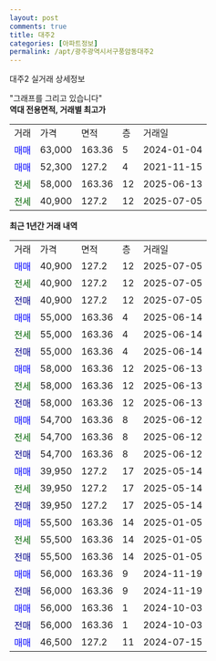```yaml
---
layout: post
comments: true
title: 대주2
categories: [아파트정보]
permalink: /apt/광주광역시서구풍암동대주2
---
```


대주2 실거래 상세정보

<script type="text/javascript">
  google.charts.load('current', {'packages':['line', 'corechart']});
  google.charts.setOnLoadCallback(drawChart);

  function drawChart() {
    var data = new google.visualization.DataTable();
    data.addColumn('date', '거래일');
    data.addColumn('number', "매매");
    data.addColumn('number', "전세");
    data.addColumn('number', "전매");

    data.addRows([[new Date(Date.parse("2025-07-05")), 40900, null, null], [new Date(Date.parse("2025-07-05")), null, 40900, null], [new Date(Date.parse("2025-07-05")), null, null, 40900], [new Date(Date.parse("2025-06-14")), 55000, null, null], [new Date(Date.parse("2025-06-14")), null, 55000, null], [new Date(Date.parse("2025-06-14")), null, null, 55000], [new Date(Date.parse("2025-06-13")), 58000, null, null], [new Date(Date.parse("2025-06-13")), null, 58000, null], [new Date(Date.parse("2025-06-13")), null, null, 58000], [new Date(Date.parse("2025-06-12")), 54700, null, null], [new Date(Date.parse("2025-06-12")), null, 54700, null], [new Date(Date.parse("2025-06-12")), null, null, 54700], [new Date(Date.parse("2025-05-14")), 39950, null, null], [new Date(Date.parse("2025-05-14")), null, 39950, null], [new Date(Date.parse("2025-05-14")), null, null, 39950], [new Date(Date.parse("2025-01-05")), 55500, null, null], [new Date(Date.parse("2025-01-05")), null, 55500, null], [new Date(Date.parse("2025-01-05")), null, null, 55500], [new Date(Date.parse("2024-11-19")), 56000, null, null], [new Date(Date.parse("2024-11-19")), null, null, 56000], [new Date(Date.parse("2024-10-03")), 56000, null, null], [new Date(Date.parse("2024-10-03")), null, null, 56000], [new Date(Date.parse("2024-07-15")), 46500, null, null]]);

    var options = {
      hAxis: {
        format: 'yyyy/MM/dd'
      },    
      lineWidth: 0,
      pointsVisible: true,    
      title: '최근 1년간 유형별 실거래가 분포',
      legend: { position: 'bottom' }
    };

    var formatter = new google.visualization.NumberFormat({pattern:'###,###'} );
    formatter.format(data, 1);
    formatter.format(data, 2);
    
    setTimeout(function() {
        var chart = new google.visualization.LineChart(document.getElementById('columnchart_material'));
        chart.draw(data, (options));
        document.getElementById('loading').style.display = 'none';
    }, 200);
  }
</script>


<div id="loading" style="z-index:20; display: block; margin-left: 0px">"그래프를 그리고 있습니다"</div>
<div id="columnchart_material" style="width: 95%; margin-left: 0px; display: block"></div>
<!-- contents start -->
<b>역대 전용면적, 거래별 최고가</b>
<table class="sortable">
    <tr>
      <td>거래</td>
      <td>가격</td>
      <td>면적</td>
      <td>층</td>
      <td>거래일</td>
    </tr>
        <tr>
          <td><a style="color: blue">매매</a></td>
          <td>63,000</td>
          <td>163.36</td>
          <td>5</td>
          <td>2024-01-04</td>
        </tr>            <tr>
          <td><a style="color: blue">매매</a></td>
          <td>52,300</td>
          <td>127.2</td>
          <td>4</td>
          <td>2021-11-15</td>
        </tr>        
        <tr>
              <td><a style="color: darkgreen">전세</a></td>
              <td>58,000</td>
              <td>163.36</td>
              <td>12</td>
              <td>2025-06-13</td>
            </tr>            <tr>
              <td><a style="color: darkgreen">전세</a></td>
              <td>40,900</td>
              <td>127.2</td>
              <td>12</td>
              <td>2025-07-05</td>
            </tr>        
    
</table>

<b>최근 1년간 거래 내역</b>

<table class="sortable">
    <tr>
      <td>거래</td>
      <td>가격</td>
      <td>면적</td>
      <td>층</td>
      <td>거래일</td>
    </tr>
    <tr>
      <td><a style="color: blue">매매</a></td>
      <td>40,900</td>
      <td>127.2</td>
      <td>12</td>
      <td>2025-07-05</td>
    </tr>          <tr>
      <td><a style="color: darkgreen">전세</a></td>
      <td>40,900</td>
      <td>127.2</td>
      <td>12</td>
      <td>2025-07-05</td>
    </tr>          <tr>
      <td><a style="color: darkblue">전매</a></td>
      <td>40,900</td>
      <td>127.2</td>
      <td>12</td>
      <td>2025-07-05</td>
    </tr>          <tr>
      <td><a style="color: blue">매매</a></td>
      <td>55,000</td>
      <td>163.36</td>
      <td>4</td>
      <td>2025-06-14</td>
    </tr>          <tr>
      <td><a style="color: darkgreen">전세</a></td>
      <td>55,000</td>
      <td>163.36</td>
      <td>4</td>
      <td>2025-06-14</td>
    </tr>          <tr>
      <td><a style="color: darkblue">전매</a></td>
      <td>55,000</td>
      <td>163.36</td>
      <td>4</td>
      <td>2025-06-14</td>
    </tr>          <tr>
      <td><a style="color: blue">매매</a></td>
      <td>58,000</td>
      <td>163.36</td>
      <td>12</td>
      <td>2025-06-13</td>
    </tr>          <tr>
      <td><a style="color: darkgreen">전세</a></td>
      <td>58,000</td>
      <td>163.36</td>
      <td>12</td>
      <td>2025-06-13</td>
    </tr>          <tr>
      <td><a style="color: darkblue">전매</a></td>
      <td>58,000</td>
      <td>163.36</td>
      <td>12</td>
      <td>2025-06-13</td>
    </tr>          <tr>
      <td><a style="color: blue">매매</a></td>
      <td>54,700</td>
      <td>163.36</td>
      <td>8</td>
      <td>2025-06-12</td>
    </tr>          <tr>
      <td><a style="color: darkgreen">전세</a></td>
      <td>54,700</td>
      <td>163.36</td>
      <td>8</td>
      <td>2025-06-12</td>
    </tr>          <tr>
      <td><a style="color: darkblue">전매</a></td>
      <td>54,700</td>
      <td>163.36</td>
      <td>8</td>
      <td>2025-06-12</td>
    </tr>          <tr>
      <td><a style="color: blue">매매</a></td>
      <td>39,950</td>
      <td>127.2</td>
      <td>17</td>
      <td>2025-05-14</td>
    </tr>          <tr>
      <td><a style="color: darkgreen">전세</a></td>
      <td>39,950</td>
      <td>127.2</td>
      <td>17</td>
      <td>2025-05-14</td>
    </tr>          <tr>
      <td><a style="color: darkblue">전매</a></td>
      <td>39,950</td>
      <td>127.2</td>
      <td>17</td>
      <td>2025-05-14</td>
    </tr>          <tr>
      <td><a style="color: blue">매매</a></td>
      <td>55,500</td>
      <td>163.36</td>
      <td>14</td>
      <td>2025-01-05</td>
    </tr>          <tr>
      <td><a style="color: darkgreen">전세</a></td>
      <td>55,500</td>
      <td>163.36</td>
      <td>14</td>
      <td>2025-01-05</td>
    </tr>          <tr>
      <td><a style="color: darkblue">전매</a></td>
      <td>55,500</td>
      <td>163.36</td>
      <td>14</td>
      <td>2025-01-05</td>
    </tr>          <tr>
      <td><a style="color: blue">매매</a></td>
      <td>56,000</td>
      <td>163.36</td>
      <td>9</td>
      <td>2024-11-19</td>
    </tr>          <tr>
      <td><a style="color: darkblue">전매</a></td>
      <td>56,000</td>
      <td>163.36</td>
      <td>9</td>
      <td>2024-11-19</td>
    </tr>          <tr>
      <td><a style="color: blue">매매</a></td>
      <td>56,000</td>
      <td>163.36</td>
      <td>1</td>
      <td>2024-10-03</td>
    </tr>          <tr>
      <td><a style="color: darkblue">전매</a></td>
      <td>56,000</td>
      <td>163.36</td>
      <td>1</td>
      <td>2024-10-03</td>
    </tr>          <tr>
      <td><a style="color: blue">매매</a></td>
      <td>46,500</td>
      <td>127.2</td>
      <td>11</td>
      <td>2024-07-15</td>
    </tr>      </table>
<!-- contents end -->    

